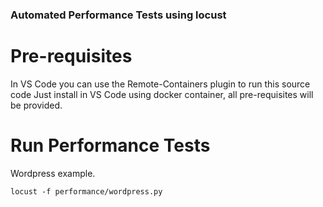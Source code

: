### Automated Performance Tests using locust


# Pre-requisites
In VS Code you can use the Remote-Containers plugin to run this source code
Just install in VS Code using docker container, all pre-requisites will be provided.

# Run Performance Tests

Wordpress example.
```
locust -f performance/wordpress.py 
```